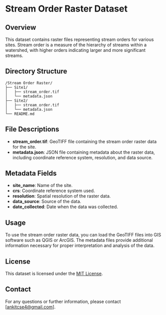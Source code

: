# Stream Order Raster Dataset

## Overview
This dataset contains raster files representing stream orders for various sites. Stream order is a measure of the hierarchy of streams within a watershed, with higher orders indicating larger and more significant streams.

## Directory Structure
```
/Stream Order Raster/
├── Site1/
│   ├── stream_order.tif
│   └── metadata.json
├── Site2/
│   ├── stream_order.tif
│   └── metadata.json
└── README.md
```

## File Descriptions
- **stream_order.tif**: GeoTIFF file containing the stream order raster data for the site.
- **metadata.json**: JSON file containing metadata about the raster data, including coordinate reference system, resolution, and data source.

## Metadata Fields
- **site_name**: Name of the site.
- **crs**: Coordinate reference system used.
- **resolution**: Spatial resolution of the raster data.
- **data_source**: Source of the data.
- **date_collected**: Date when the data was collected.

## Usage
To use the stream order raster data, you can load the GeoTIFF files into GIS software such as QGIS or ArcGIS. The metadata files provide additional information necessary for proper interpretation and analysis of the data.

## License
This dataset is licensed under the [MIT License](LICENSE).

## Contact
For any questions or further information, please contact [ankitcse4@gmail.com].
